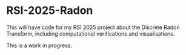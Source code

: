 # RSI-2025-Radon
This will have code for my RSI 2025 project about the Discrete Radon Transform, including computational verifications and visualisations.

This is a work in progress. 
